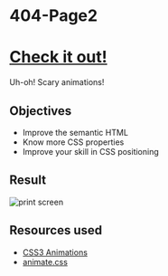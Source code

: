 # 404-Page2

# **[Check it out!](https://yelenamerzlyakova.github.io/404-Page2/)**

Uh-oh! Scary animations! 

## Objectives

- Improve the semantic HTML
- Know more CSS properties
- Improve your skill in CSS positioning

## Result

![print screen](https://github.com/YelenaMerzlyakova/ColorGame/blob/master/revive.png)


## Resources used

- [CSS3 Animations](https://www.w3schools.com/css/css3_animations.asp)
- [animate.css](https://daneden.github.io/animate.css/)
